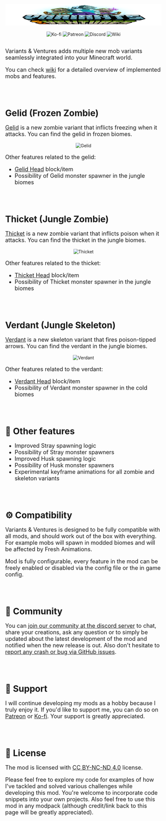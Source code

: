 <br>

<center>
	<img title="Variants & Ventures" src="https://raw.githubusercontent.com/Faboslav/variants-and-ventures/master/.github/assets/logo.png" alt="Variants ý Ventures" width="743" height="69">
</center>

<br>

<center>
	<a style="text-decoration: none;" href="https://ko-fi.com/faboslav">
		<img src="https://img.shields.io/static/v1?label=Support me on&message=Ko-fi&color=5b9c51&labelColor=5b9c51&logoColor=ffffff&style=for-the-badge&logo=ko-fi" alt="Ko-fi">
	</a>
	<a style="text-decoration: none;" href="https://www.patreon.com/Faboslav">
		<img src="https://img.shields.io/endpoint.svg?color=5b9c51&label=Support me on&labelColor=5b9c51&logoColor=ffffff&url=https://shieldsio-patreon.vercel.app/api?username=Faboslav&type=patrons&style=for-the-badge" alt="Patreon">
	</a>
	<a style="text-decoration: none;" href="https://discord.gg/QGwFvvMQCn">
		<img src="https://img.shields.io/discord/924964658169913404?style=for-the-badge&logo=discord&logoColor=ffffff&label=Community&labelColor=5b9c51&color=5b9c51" alt="Discord">
	</a>
	<a style="text-decoration: none;" href="https://github.com/Faboslav/variants-and-ventures/wiki">
		<img src="https://img.shields.io/static/v1?label=&message=Wiki&logoColor=ffffff&style=for-the-badge&logo=github&labelColor=5b9c51&color=5b9c51" alt="Wiki">
	</a>
</center>

<br>

<p style="font-size: 18px;">
	Variants & Ventures adds multiple new mob variants seamlessly integrated into your Minecraft world.
</p>

<p style="font-size: 18px;">
	You can check <a title="wiki" href="https://github.com/Faboslav/variants-and-ventures/wiki">wiki</a> for a detailed overview of implemented mobs and features.
</p>

<br>
<br>

<h1>Gelid (Frozen Zombie)</h1>

<p style="font-size: 18px;">
	<a href="https://github.com/Faboslav/variants-and-ventures/wiki/Gelid">Gelid</a> is a new zombie variant that inflicts freezing when it attacks. You can find the gelid in frozen biomes.
</p>

<p align="center" style="text-align: center;">
	<a href="https://raw.githubusercontent.com/Faboslav/variants-and-ventures/master/.github/assets/gelid.webp" style="text-decoration: none;">
		<img src="https://raw.githubusercontent.com/Faboslav/variants-and-ventures/master/.github/assets/gelid.webp" alt="Gelid" title="Gelid">
	</a>
</p>

<p style="font-size: 18px;">
	Other features related to the gelid:
</p>
<ul style="font-size: 18px;">
	<li><a href="https://github.com/Faboslav/variants-and-ventures/wiki/Gelid-Head">Gelid Head</a> block/item</li>
	<li>Possibility of Gelid monster spawner in the jungle biomes</li>
</ul>

<br>
<br>	
<h1>Thicket (Jungle Zombie)</h1>

<p style="font-size: 18px;">
	<a href="https://github.com/Faboslav/variants-and-ventures/wiki/Thicket">Thicket</a> is a new zombie variant that inflicts poison when it attacks. You can find the thicket in the jungle biomes.
</p>

<p align="center" style="text-align: center;">
	<a href="https://raw.githubusercontent.com/Faboslav/variants-and-ventures/master/.github/assets/thicket.webp" style="text-decoration: none;">
		<img src="https://raw.githubusercontent.com/Faboslav/variants-and-ventures/master/.github/assets/thicket.webp" alt="Thicket" title="Thicket">
	</a>
</p>

<p style="font-size: 18px;">
	Other features related to the thicket:
</p>
<ul style="font-size: 18px;">
	<li><a href="https://github.com/Faboslav/variants-and-ventures/wiki/Thicket-Head">Thicket Head</a> block/item</li>
	<li>Possibility of Thicket monster spawner in the jungle biomes</li>
</ul>

<br>
<br>	

<h1>Verdant (Jungle Skeleton)</h1>

<p style="font-size: 18px;">
	<a href="https://github.com/Faboslav/variants-and-ventures/wiki/Verdant">Verdant</a> is a new skeleton variant that fires poison-tipped arrows. You can find the verdant in the jungle biomes.
</p>

<p align="center" style="text-align: center;">
	<a href="https://raw.githubusercontent.com/Faboslav/variants-and-ventures/master/.github/assets/verdant.webp" style="text-decoration: none;">
		<img src="https://raw.githubusercontent.com/Faboslav/variants-and-ventures/master/.github/assets/verdant.webp" alt="Verdant" title="Verdant">
	</a>
</p>

<p style="font-size: 18px;">
	Other features related to the verdant:
</p>
<ul style="font-size: 18px;">
	<li><a href="https://github.com/Faboslav/variants-and-ventures/wiki/Verdant-Head">Verdant Head</a> block/item</li>
	<li>Possibility of Verdant monster spawner in the cold biomes</li>
</ul>

<br>
<br>

<h1>🗿 Other features</h1>

<ul style="font-size: 18px;">
	<li>Improved Stray spawning logic</li>
	<li>Possibility of Stray monster spawners</li>
	<li>Improved Husk spawning logic</li>
	<li>Possibility of Husk monster spawners</li>
	<li>Experimental keyframe animations for all zombie and skeleton variants</li>
</ul>

<br>
<br>	

<h1>⚙️ Compatibility</h1>

<p style="font-size: 18px;">
	Variants & Ventures is designed to be fully compatible with all mods, and should work out of the box with everything.
	For example mobs will spawn in modded biomes and will be affected by Fresh Animations.
</p>

<p style="font-size: 18px;">
	Mod is fully configurable, every feature in the mod can be freely enabled or disabled via the config file or the in game config.
</p>

<br>
<br>

<h1>💬 Community</h1>

<p style="font-size: 18px;">
	You can <a href="https://discord.gg/QGwFvvMQCn">join our community at the discord server</a> to chat, share your creations, ask any question or to simply be updated about the latest development of the mod and notified when the new release is out.
	Also don't hesitate to <a href="https://github.com/Faboslav/variants-and-ventures/issues">report any crash or bug via GitHub issues</a>.
</p>

<br>
<br>

<h1>👋 Support</h1>

<p style="font-size: 18px;">
	I will continue developing my mods as a hobby because I truly enjoy it. If you'd like to support me, you can do so on <a href="https://www.patreon.com/Faboslav">Patreon</a> or <a href="https://ko-fi.com/faboslav">Ko-fi</a>. Your support is greatly appreciated.
</p>

<br>
<br>

<h1>📜 License</h1>

<p style="font-size: 18px;">
	The mod is licensed with <a href="https://raw.githubusercontent.com/Faboslav/variants-and-ventures/master/LICENSE.txt">CC BY-NC-ND 4.0</a> license.
</p>

<p style="font-size: 18px;">
	Please feel free to explore my code for examples of how I've tackled and solved various challenges while developing this mod. You're welcome to incorporate code snippets into your own projects. Also feel free to use this mod in any modpack (although credit/link back to this page will be greatly appreciated).
</p>